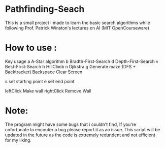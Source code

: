 # Pathfinding-Seach
This is a small project I made to learn the basic search algorithms while following Prof. Patrick Winston's lectures on AI (MIT OpenCourseware)

# How to use :
Key             usage
a           A-Star algorithm
b           Bradth-First-Search
d           Depth-First-Search
v           Best-First-Search
h           HillClimb
n           Djikstra
g           Generate maze (DFS + Backtracker)
Backspace   Clear Screen

s           set starting point
e           set end point

leftClick   Make wall
rightClick  Remove Wall

# Note:
The program might have some bugs that i couldn't find, If you're unfortunate to encouter a bug please report it as an issue.
This script will be updated in the future as the code is extremely redundent and not efficient for my liking.
